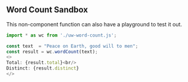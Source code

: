 ## Word Count Sandbox

This non-component function can also have a playground to test it out.

```js
import * as wc from './uw-word-count.js';

const text  = "Peace on Earth, good will to men";
const result = wc.wordCount(text);
<>
Total: {result.total}<br/>
Distinct: {result.distinct}
</>
```